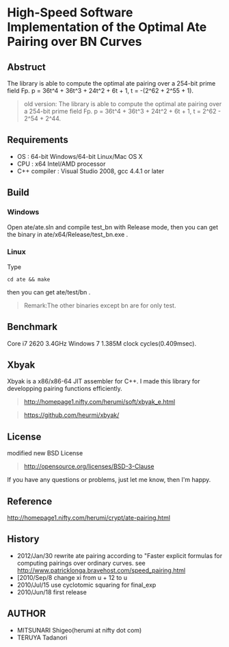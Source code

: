 
High-Speed Software Implementation of the Optimal Ate Pairing over BN Curves
=============

Abstruct
-------------

The library is able to compute the optimal ate pairing over a 254-bit prime field Fp.
p = 36t^4 + 36t^3 + 24t^2 + 6t + 1, t = -(2^62 + 2^55 + 1).

> old version:
>The library is able to compute the optimal ate pairing over a 254-bit prime field Fp.
>p = 36t^4 + 36t^3 + 24t^2 + 6t + 1, t = 2^62 - 2^54 + 2^44.

Requirements
-------------

* OS : 64-bit Windows/64-bit Linux/Mac OS X
* CPU : x64 Intel/AMD processor
* C++ compiler : Visual Studio 2008, gcc 4.4.1 or later

Build
-------------

### Windows

Open ate/ate.sln and compile test_bn with Release mode,
then you can get the binary in ate/x64/Release/test_bn.exe .

### Linux

Type

    cd ate && make

then you can get ate/test/bn .

>Remark:The other binaries except bn are for only test.

Benchmark
-------------

Core i7 2620 3.4GHz Windows 7 1.385M clock cycles(0.409msec).

Xbyak
-------------

Xbyak is a x86/x86-64 JIT assembler for C++.
I made this library for developping pairing functions efficiently.

>http://homepage1.nifty.com/herumi/soft/xbyak_e.html

>https://github.com/heurmi/xbyak/

License
-------------

modified new BSD License

>http://opensource.org/licenses/BSD-3-Clause

If you have any questions or problems, just let me know, then I'm happy.

Reference
-------------

http://homepage1.nifty.com/herumi/crypt/ate-pairing.html

History
-------------

* 2012/Jan/30 rewrite ate pairing according to "Faster explicit formulas for computing pairings over ordinary curves.  see http://www.patricklonga.bravehost.com/speed_pairing.html
* [2010/Sep/8 change xi from u + 12 to u
* 2010/Jul/15 use cyclotomic squaring for final_exp
* 2010/Jun/18 first release

AUTHOR
-------------

* MITSUNARI Shigeo(herumi at nifty dot com)
* TERUYA Tadanori


